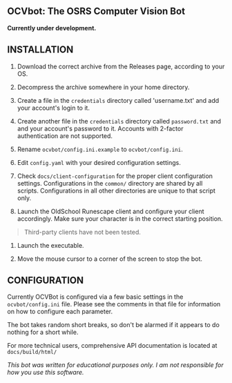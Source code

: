 ## OCVbot: The OSRS Computer Vision Bot

**Currently under development.**

## INSTALLATION

1. Download the correct archive from the Releases page, according to your
OS.

1. Decompress the archive somewhere in your home directory.

1. Create a file in the `credentials` directory called 'username.txt' and add
your account's login to it.
1. Create another file in the `credentials` directory called `password.txt` and
and your account's password to it. Accounts with 2-factor authentication are
not supported.

1. Rename `ocvbot/config.ini.example` to `ocvbot/config.ini`.
1. Edit `config.yaml` with your desired configuration settings.

1. Check `docs/client-configuration` for the proper client
configuration settings. Configurations in the `common/` directory are shared by
all scripts. Configurations in all other directories are unique to that script
only.

1. Launch the OldSchool Runescape client and configure your client accordingly.
 Make sure your character is in the correct starting position.
> Third-party clients have not been tested.

1. Launch the executable.

1. Move the mouse cursor to a corner of the screen to stop the bot.

## CONFIGURATION

Currently OCVBot is configured via a few basic settings in the `ocvbot/config.ini`
file. Please see the comments in that file for information on how to configure
each parameter.

The bot takes random short breaks, so don't be alarmed if it appears to do
nothing for a short while.

For more technical users, comprehensive API documentation is located at
`docs/build/html/`

*This bot was written for educational purposes only. I am not responsible for how
you use this software.*
